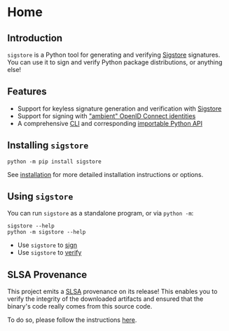 # Home

## Introduction

`sigstore` is a Python tool for generating and verifying [Sigstore] signatures.
You can use it to sign and verify Python package distributions, or anything
else!

## Features

* Support for keyless signature generation and verification with [Sigstore](https://www.sigstore.dev/)
* Support for signing with ["ambient" OpenID Connect identities](./signing.md#signing-with-ambient-credentials)
* A comprehensive [CLI](#using-sigstore) and corresponding
  [importable Python API](./API/index.md)

## Installing `sigstore`

```console
python -m pip install sigstore
```

See [installation](./installation.md) for more detailed installation instructions or options.

## Using `sigstore`

You can run `sigstore` as a standalone program, or via `python -m`:

```console
sigstore --help
python -m sigstore --help
```

- Use `sigstore` to [sign](./signing.md)
- Use `sigstore` to [verify](./verify.md)

## SLSA Provenance

This project emits a [SLSA] provenance on its release! This enables you to verify the integrity
of the downloaded artifacts and ensured that the binary's code really comes from this source code.

To do so, please follow the instructions [here](https://github.com/slsa-framework/slsa-github-generator#verification-of-provenance).

[SLSA]: https://slsa.dev/
[Sigstore]: https://www.sigstore.dev/
